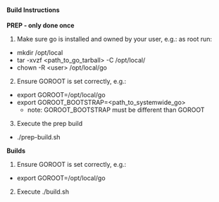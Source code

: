 #### Build Instructions

**PREP - only done once**

1. Make sure go is installed and owned by your user, e.g.: as root run:
  - mkdir /opt/local
  - tar -xvzf \<path_to_go_tarball\> -C /opt/local/
  - chown -R \<user\> /opt/local/go

2. Ensure GOROOT is set correctly, e.g.:
  - export GOROOT=/opt/local/go
  - export GOROOT_BOOTSTRAP=<path_to_systemwide_go>
    - note: GOROOT_BOOTSTRAP must be different than GOROOT 

3. Execute the prep build
  - ./prep-build.sh 

**Builds**

1. Ensure GOROOT is set correctly, e.g.:
  - export GOROOT=/opt/local/go
2. Execute ./build.sh
